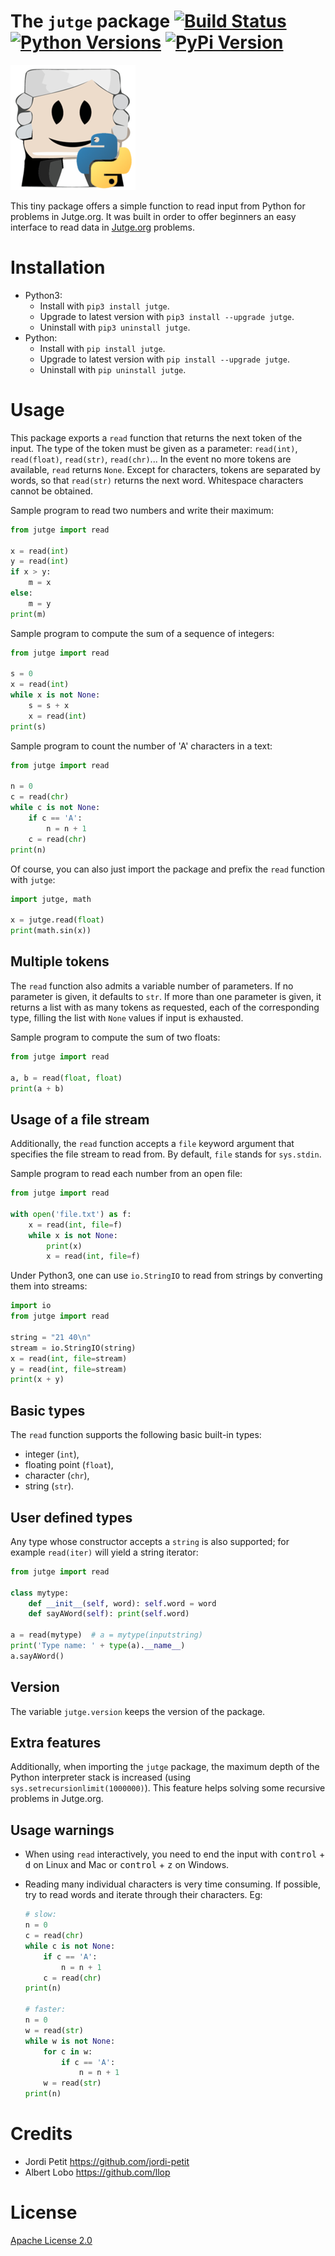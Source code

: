 # The `jutge` package [![Build Status](https://travis-ci.org/jutge-org/jutge-python.svg?branch=master)](https://travis-ci.org/jutge-org/jutge-python) [![Python Versions](https://img.shields.io/pypi/v/jutge.svg)](https://pypi.python.org/pypi/jutge) [![PyPi Version](https://img.shields.io/pypi/pyversions/jutge.svg)](https://pypi.python.org/pypi/jutge)

![Logo](logo.png)

This tiny package offers a simple function to read input from
Python for problems in Jutge.org. It was built in order to offer
beginners an easy interface to read data in
[Jutge.org](https://www.jutge.org) problems.


# Installation

- Python3:
    - Install with `pip3 install jutge`.
    - Upgrade to latest version with `pip3 install --upgrade jutge`.
    - Uninstall with `pip3 uninstall jutge`.
- Python:
    - Install with `pip install jutge`.
    - Upgrade to latest version with `pip install --upgrade jutge`.
    - Uninstall with `pip uninstall jutge`.


# Usage

This package exports a `read` function that returns the next token of the
input. The type of the token must be given as a parameter: `read(int)`,
`read(float)`, `read(str)`, `read(chr)`... In the event no more tokens are available,
`read` returns `None`. Except for characters, tokens are separated by words, so that `read(str)`
returns the next word. Whitespace characters cannot be obtained.

Sample program to read two numbers and write their maximum:

```python
from jutge import read

x = read(int)
y = read(int)
if x > y:
    m = x
else:
    m = y
print(m)
```

Sample program to compute the sum of a sequence of integers:

```python
from jutge import read

s = 0
x = read(int)
while x is not None:
    s = s + x
    x = read(int)
print(s)
```


Sample program to count the number of 'A' characters in a text:

```python
from jutge import read

n = 0
c = read(chr)
while c is not None:
    if c == 'A':
        n = n + 1
    c = read(chr)
print(n)
```

Of course, you can also just import the package and prefix the `read` function with `jutge`:

```python
import jutge, math

x = jutge.read(float)
print(math.sin(x))
```



## Multiple tokens

The `read` function also admits a variable number of parameters. If no parameter
is given, it defaults to `str`. If more than one parameter is given, it returns
a list with as many tokens as requested, each of the corresponding type, filling
the list with `None` values if input is exhausted.

Sample program to compute the sum of two floats:

```python
from jutge import read

a, b = read(float, float)
print(a + b)
```

## Usage of a file stream

Additionally, the `read` function accepts a `file` keyword argument that specifies the file stream to read from. By default, `file` stands for `sys.stdin`.

Sample program to read each number from an open file:

```python
from jutge import read

with open('file.txt') as f:
    x = read(int, file=f)
    while x is not None:
        print(x)
        x = read(int, file=f)
```

Under Python3, one can use `io.StringIO` to read from strings by converting them into streams:

```Python
import io
from jutge import read

string = "21 40\n"
stream = io.StringIO(string)
x = read(int, file=stream)
y = read(int, file=stream)
print(x + y)
```

## Basic types

The `read` function supports the following basic built-in types:

- integer (`int`),
- floating point (`float`),
- character (`chr`),
- string (`str`).


## User defined types

Any type whose constructor accepts a `string` is also supported; for example `read(iter)` will yield a string iterator:

```python
from jutge import read

class mytype:
    def __init__(self, word): self.word = word
    def sayAWord(self): print(self.word)

a = read(mytype)  # a = mytype(inputstring)
print('Type name: ' + type(a).__name__)
a.sayAWord()
```

## Version

The variable `jutge.version` keeps the version of the package.


## Extra features

Additionally, when importing the `jutge` package, the maximum depth of the
Python interpreter stack is increased (using
`sys.setrecursionlimit(1000000)`). This feature helps solving some recursive
problems in Jutge.org.


## Usage warnings

- When using `read` interactively, you need to end the input with
<kbd>control</kbd> + <kbd>d</kbd> on Linux and Mac or <kbd>control</kbd> +
<kbd>z</kbd> on Windows.

- Reading many individual characters is very time consuming. If possible, try to read words and iterate through their characters. Eg:

    ```python
    # slow:
    n = 0
    c = read(chr)
    while c is not None:
        if c == 'A':
            n = n + 1
        c = read(chr)
    print(n)
      
    # faster:
    n = 0
    w = read(str)
    while w is not None:
        for c in w:
            if c == 'A':
                n = n + 1
        w = read(str)
    print(n)
    ```

# Credits

- Jordi Petit https://github.com/jordi-petit
- Albert Lobo https://github.com/llop


# License

[Apache License 2.0](LICENSE.txt)
